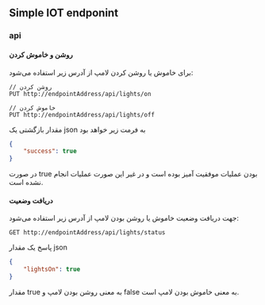## Simple IOT endponint 


### api 

#### روشن و خاموش کردن
برای خاموش یا روشن کردن لامپ از آدرس زیر استفاده می‌شود:
```
// روشن کردن
PUT http://endpointAddress/api/lights/on

// خاموش کردن
PUT http://endpointAddress/api/lights/off
```
مقدار بازگشتی یک json به فرمت زیر خواهد بود

```json
{
	"success": true
}
```
در صورت true بودن عملیات موفقیت آمیز بوده است و در غیر این صورت عملیات انجام نشده است.



#### دریافت وضعیت 
جهت دریافت وضعیت خاموش یا روشن بودن لامپ از آدرس زیر استفاده می‌شود:

```
GET http://endpointAddress/api/lights/status
```

پاسخ یک مقدار json 
```json
{
	"lightsOn": true
}
```
مقدار true به معنی روشن بودن لامپ و false به معنی خاموش بودن لامپ است.
